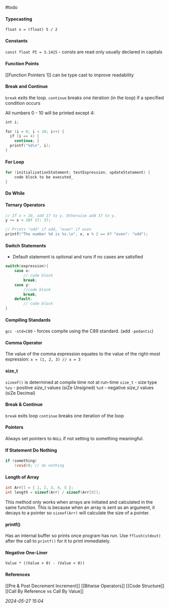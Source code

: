 #todo 
#### Typecasting
`float x = (float) 5 / 2`
#### Constants
`const float PI = 3.1415` - consts are read only usually declared in capitals
#### Function Points
[[Function Pointers 1]] can be type cast to improve readability
#### Break and Continue
`break` exits the loop.
`continue` breaks one iteration (in the loop) if a specified condition occurs

All numbers 0 - 10 will be printed except 4:
```C
int i;  
  
for (i = 0; i < 10; i++) {
  if (i == 4) {
    continue; }  
  printf("%d\n", i);  
}
```
#### For Loop
```C
for (initializationStatement; testExpression; updateStatement) {
	code block to be executed_  
}
```
#### Do While
#### Ternary Operators
```C
// If x > 10, add 17 to y. Otherwise add 37 to y.
y += x > 10? 17: 37;

// Prints "odd" if odd, "even" if even
printf("The number %d is %s.\n", x, x % 2 == 0? "even": "odd");
```
#### Switch Statements
- Default statement is optional and runs if no cases are satisfied
```C
switch(expression){
	case x:
		// code block
		break;
	case y:
		//code block
		break;
	default:
		// code block
}
```
#### Compiling Standards
`gcc -std=C89` - forces compile using the C89 standard. (add `-pedantic`)
#### Comma Operator
The value of the comma expression equates to the value of the right-most expression:
`x = (1, 2, 3) // x = 3`
#### size_t
`sizeof()` is determined at compile time not at run-time
`size_t` - size type
`%zu` - positive _size_t_ values (siZe Unsigned)
`%zd` - negative _size_t_ values (siZe Decimal)
#### Break & Continue
`break` exits loop
`continue` breaks one iteration of the loop
#### Pointers
Always set pointers to `NULL` if not setting to something meaningful.
#### If Statement Do Nothing
```C
if (something)
	(void)0; // do nothing
```
#### Length of Array
```C
int Arr[] = { 1, 2, 3, 4, 5 };
int length = sizeof(Arr) / sizeof(Arr[0]);
```
This method only works when arrays are initiated and calculated in the same function. This is because when an array is sent as an argument, it decays to a pointer so `sizeof(Arr)` will calculate the size of a pointer.
#### printf()
Has an internal buffer so prints once program has run.
Use `fflush(stdout)` after the call to `printf()` for it to print immediately.
#### Negative One-Liner
`Value * ((Value > 0) - (Value < 0))`
#### References
[[Pre & Post Decrement Increment]]
[[Bitwise Operators]]
[[Code Structure]]
[[Call By Reference vs Call By Value]]

_2024-05-27 15:04_